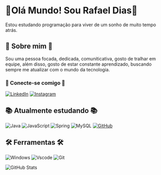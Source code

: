 # 👋Olá Mundo! Sou Rafael Dias👋

Estou estudando programação para viver de um sonho de muito tempo atrás.

## 🚀 Sobre mim 🚀

 Sou uma pessoa focada, dedicada, comuniticativa, gosto de tralhar em equipe, além disso, gosto de estar constante aprendizado, buscando sempre me atualizar com o mundo da tecnologia.

###  🔗 Conecte-se comigo  🔗
[![LinkedIn](https://img.shields.io/badge/LinkedIn-0077B5?style=for-the-badge&logo=linkedin&logoColor=white)](https://www.linkedin.com/in/rafael-dias-pereira-328176121/)
[![Instagram](https://img.shields.io/badge/-Instagram-%23E4405F?style=for-the-badge&logo=instagram&logoColor=white)](https://www.instagram.com/rafaeldiaspb/)


##  📚 Atualmente estudando  📚

![Java](https://img.shields.io/badge/java-%23ED8B00.svg?style=for-the-badge&logo=openjdk&logoColor=white)
![JavaScript](https://img.shields.io/badge/JavaScript-F7DF1E?style=for-the-badge&logo=javascript&logoColor=black)
![Spring](https://img.shields.io/badge/spring-%236DB33F.svg?style=for-the-badge&logo=spring&logoColor=white)
![MySQL](https://img.shields.io/badge/MySQL-00000F?style=for-the-badge&logo=mysql&logoColor=white)
[![GitHub](https://img.shields.io/badge/GitHub-100000?style=for-the-badge&logo=github&logoColor=white)](https://github.com/rafaelc0der)

## 🛠 Ferramentas 🛠
![Windows](https://img.shields.io/badge/Windows-000?style=for-the-badge&logo=windows&logoColor=2CA5E0)
![Vscode](https://img.shields.io/badge/Vscode-007ACC?style=for-the-badge&logo=visual-studio-code&logoColor=white)
![Git](https://img.shields.io/badge/GIT-E44C30?style=for-the-badge&logo=git&logoColor=white)

![GitHub Stats](https://github-readme-stats.vercel.app/api?username=rafaelc0der&show_icons=true&show=contribs,prs&cache_seconds=86400&hide_title=true&theme=gruvbox&hide=stars)
